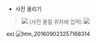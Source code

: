 
 - 사진 올리기
> ![](/파일폴더이름/올릴사진이름.jpg) (사진 올릴 위치에 입력)
![](/이미지파일/지구사진.jpg)

 ex)
 ![htm_201609023257168314](https://user-images.githubusercontent.com/96895717/150047077-317ffee2-6fb9-4970-a5fa-3f47893e5df6.jpg)

 